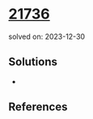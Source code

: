 # [21736](https://www.acmicpc.net/problem/21736)
solved on: 2023-12-30

## Solutions

- 

## References
